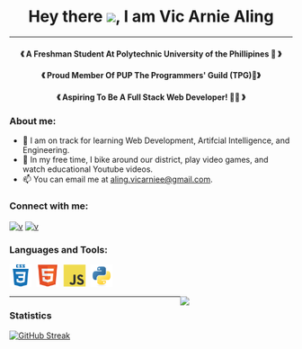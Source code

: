 <h1 align="center">Hey there <img src="https://media.giphy.com/media/hvRJCLFzcasrR4ia7z/giphy.gif" width="30px"/>, I am Vic Arnie Aling</h1>
<hr>
<div align="center">
<h4> 《 A Freshman Student At Polytechnic University of the Phillipines 🌟 》 </h4>
<h4> 《 Proud Member Of PUP The Programmers' Guild (TPG)🔰》 </h4>
<h4>《 Aspiring To Be A Full Stack Web Developer! 👨‍💻 》</h4>
</div>

<div>
<h3 align="left">About me:</h3>
<div>
<ul>
<li>🌱 I am on track for learning Web Development, Artifcial Intelligence, and Engineering. </li>
<li>🧩 In my free time, I bike around our district, play video games, and watch educational Youtube videos. </li>
  <li>📫 You can email me at <a href = "aling.vicarniee@gmail.com?">aling.vicarniee@gmail.com</a>.</li>
</ul>
</div>

<h3 align="left">Connect with me:</h3>
<p align="left">
<a href="https://www.facebook.com/vicarnie.aling" target="blank"><img align="center" src="https://raw.githubusercontent.com/rahuldkjain/github-profile-readme-generator/master/src/images/icons/Social/facebook.svg" alt="v" height="30" width="40" /></a>
<a href="https://discordapp.com/users/1031532416382275604" target="blank"><img align="center" src="https://raw.githubusercontent.com/rahuldkjain/github-profile-readme-generator/master/src/images/icons/Social/discord.svg" alt="v" height="30" width="40" /></a>


<h3 align="left">Languages and Tools:</h3>
<p align="left">
<img src="https://github.com/devicons/devicon/blob/master/icons/css3/css3-plain-wordmark.svg"  title="CSS3" alt="CSS" width="40" height="40"/>&nbsp;
<img src="https://github.com/devicons/devicon/blob/master/icons/html5/html5-original.svg" title="HTML5" alt="HTML" width="40" height="40"/>&nbsp;
<img src="https://github.com/devicons/devicon/blob/master/icons/javascript/javascript-original.svg" title="JavaScript" alt="JavaScript" width="40" height="40"/>&nbsp;
</a> <a href="https://www.python.org" target="_blank" rel="noreferrer"> <img src="https://raw.githubusercontent.com/devicons/devicon/master/icons/python/python-original.svg" alt="python" width="40" height="40"/> </a> 
</p>
<img src="https://media.giphy.com/media/M9gbBd9nbDrOTu1Mqx/giphy.gif" width="200" align = "right"/>
</div>

<hr>
<h3> Statistics </h3>

[![GitHub Streak](http://github-readme-streak-stats.herokuapp.com?user=VicArnie&theme=dark&background=000000)](https://git.io/streak-stats)
